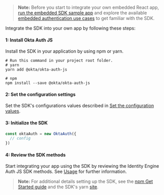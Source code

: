 >**Note:** Before you start to integrate your own embedded React app, [run the embedded SDK sample app](/docs/guides/oie-embedded-common-run-samples/react/main/#run-the-embedded-sdk-sample-app) and explore the available [embedded authentication use cases](/docs/guides/pwd-optional-new-sign-up-email/react/main/) to get familiar with the SDK.

Integrate the SDK into your own app by following these steps:

#### 1: Install Okta Auth JS

Install the SDK in your application by using npm or yarn.

```shell
# Run this command in your project root folder.
# yarn
yarn add @okta/okta-auth-js

# npm
npm install --save @okta/okta-auth-js
```

#### 2: Set the configuration settings

Set the SDK's configurations values described in [Set the configuration values](#set-the-configuration-values).

#### 3: Initialize the SDK

```javascript
const oktaAuth = new OktaAuth({
  // config
})
```

#### 4: Review the SDK methods

Start integrating your app using the SDK by reviewing the Identity Engine Auth JS SDK methods. See [Usage](https://github.com/okta/okta-auth-js/blob/master/docs/idx.md#usage) for further information.

>**Note:** For additional details setting up the SDK, see the [npm Get Started guide](https://www.npmjs.com/package/@okta/okta-auth-js#getting-started) and the SDK's yarn [site](https://yarnpkg.com/package/@okta/okta-auth-js).
